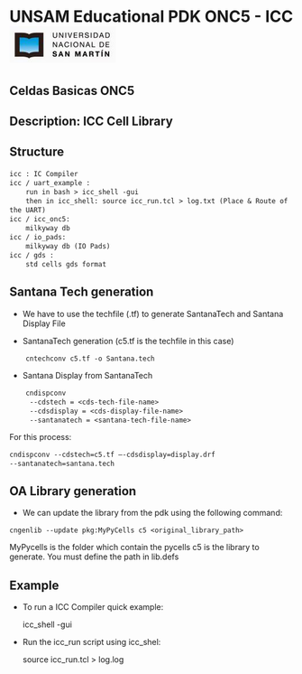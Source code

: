 # UNSAM Educational PDK ONC5 - ICC ![unsam_logo](../doc/img/logo_unsam.jpg "UNSAM logo")

Celdas Basicas ONC5
-------------------

## Description: ICC Cell Library 

## Structure

	icc : IC Compiler
	icc / uart_example :
		run in bash > icc_shell -gui 
		then in icc_shell: source icc_run.tcl > log.txt (Place & Route of the UART)
	icc / icc_onc5: 
		milkyway db
	icc / io_pads: 
		milkyway db (IO Pads)
	icc / gds : 
		std cells gds format

## Santana Tech generation

* We have to use the techfile (.tf) to generate SantanaTech and Santana Display File

* SantanaTech generation (c5.tf is the techfile in this case)

```
	cntechconv c5.tf -o Santana.tech
```

* Santana Display from SantanaTech

```
	cndispconv
     --cdstech = <cds-tech-file-name>
     --cdsdisplay = <cds-display-file-name>
     --santanatech = <santana-tech-file-name>
```

For this process:

```
cndispconv --cdstech=c5.tf –-cdsdisplay=display.drf
--santanatech=santana.tech
```

## OA Library generation

* We can update the library from the pdk using the following command:

```
cngenlib --update pkg:MyPyCells c5 <original_library_path>
```

MyPycells is the folder which contain the pycells
c5 is the library to generate. You must define the path in lib.defs

## Example

* To run a ICC Compiler quick example:

	icc_shell -gui

* Run the icc_run script using icc_shel:

	source icc_run.tcl > log.log


